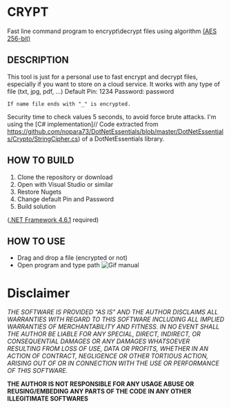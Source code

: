 # CRYPT
Fast line command program to encrypt\decrypt files using algorithm [(AES 256-bit)](https://en.wikipedia.org/wiki/Advanced_Encryption_Standard)

## DESCRIPTION
This tool is just for a personal use to fast encrypt and decrypt files, especially if you want to store on a cloud service. It works with any type of file (txt, jpg, pdf, ...)
Default Pin: 1234 Password: password

```If name file ends with "_" is encrypted.```

Security time to check values 5 seconds, to avoid force brute attacks. 
I'm using the [C# implementation]// Code extracted from https://github.com/nopara73/DotNetEssentials/blob/master/DotNetEssentials/Crypto/StringCipher.cs) of a DotNetEssentials library.

## HOW TO BUILD
1. Clone the repository or download
2. Open with Visual Studio or similar
3. Restore Nugets
4. Change default Pin and Password
5. Build solution

([.NET Framework 4.6.1](https://www.microsoft.com/es-es/download/details.aspx?id=49982) required)

## HOW TO USE
* Drag and drop a file (encrypted or not)
* Open program and type path
![Gif manual](https://github.com/edgarbelda/Crypt/blob/master/Manual/iWjmcabiUp.gif "Gif")

# Disclaimer
_THE SOFTWARE IS PROVIDED "AS IS" AND THE AUTHOR DISCLAIMS ALL WARRANTIES WITH REGARD TO THIS SOFTWARE INCLUDING ALL IMPLIED WARRANTIES OF MERCHANTABILITY AND FITNESS. IN NO EVENT SHALL THE AUTHOR BE LIABLE FOR ANY SPECIAL, DIRECT, INDIRECT, OR CONSEQUENTIAL DAMAGES OR ANY DAMAGES WHATSOEVER RESULTING FROM LOSS OF USE, DATA OR PROFITS, WHETHER IN AN ACTION OF CONTRACT, NEGLIGENCE OR OTHER TORTIOUS ACTION, ARISING OUT OF OR IN CONNECTION WITH THE USE OR PERFORMANCE OF THIS SOFTWARE._


__THE AUTHOR IS NOT RESPONSIBLE FOR ANY USAGE ABUSE OR REUSING/EMBEDING ANY PARTS OF THE CODE IN ANY OTHER ILLEGITIMATE SOFTWARES__
